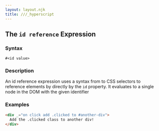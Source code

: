 ```yaml
---
layout: layout.njk
title: ///_hyperscript
---
```


## The `id reference` Expression

### Syntax

```ebnf
#<id value>
```

### Description

An id reference expression uses a syntax from to CSS selectors to reference elements by directly by the `id` property. It evaluates to a single
node in the DOM with the given identifier

### Examples

```html
<div _="on click add .clicked to #another-div">
  Add the .clicked class to another div!
</div>
```
